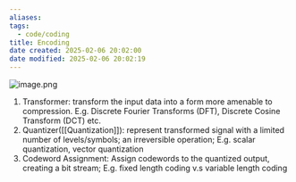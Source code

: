 ```yaml
---
aliases: 
tags:
  - code/coding
title: Encoding
date created: 2025-02-06 20:02:00
date modified: 2025-02-06 20:02:19
---
```

![image.png](https://typora-tes.oss-cn-shanghai.aliyuncs.com/picgo/20250206200733.png)

1. Transformer: transform the input data into a form more amenable to compression. E.g. Discrete Fourier Transforms (DFT), Discrete Cosine Transform (DCT) etc.
2. Quantizer([[Quantization]]): represent transformed signal with a limited number of levels/symbols; an irreversible operation; E.g. scalar quantization, vector quantization
3. Codeword Assignment: Assign codewords to the quantized output, creating a bit stream; E.g. fixed length coding v.s variable length coding